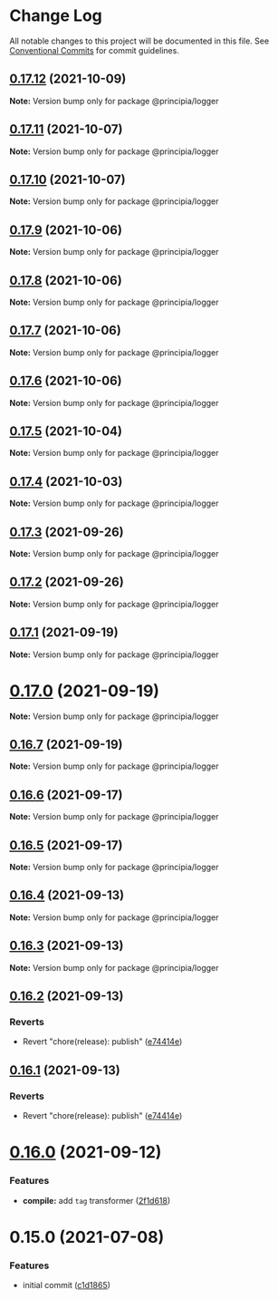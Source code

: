 # Change Log

All notable changes to this project will be documented in this file.
See [Conventional Commits](https://conventionalcommits.org) for commit guidelines.

## [0.17.12](https://github.com/0x706b/principia.ts/compare/@principia/logger@0.17.11...@principia/logger@0.17.12) (2021-10-09)

**Note:** Version bump only for package @principia/logger





## [0.17.11](https://github.com/0x706b/principia.ts/compare/@principia/logger@0.17.10...@principia/logger@0.17.11) (2021-10-07)

**Note:** Version bump only for package @principia/logger





## [0.17.10](https://github.com/0x706b/principia.ts/compare/@principia/logger@0.17.9...@principia/logger@0.17.10) (2021-10-07)

**Note:** Version bump only for package @principia/logger





## [0.17.9](https://github.com/0x706b/principia.ts/compare/@principia/logger@0.17.8...@principia/logger@0.17.9) (2021-10-06)

**Note:** Version bump only for package @principia/logger





## [0.17.8](https://github.com/0x706b/principia.ts/compare/@principia/logger@0.17.7...@principia/logger@0.17.8) (2021-10-06)

**Note:** Version bump only for package @principia/logger





## [0.17.7](https://github.com/0x706b/principia.ts/compare/@principia/logger@0.17.6...@principia/logger@0.17.7) (2021-10-06)

**Note:** Version bump only for package @principia/logger





## [0.17.6](https://github.com/0x706b/principia.ts/compare/@principia/logger@0.17.5...@principia/logger@0.17.6) (2021-10-06)

**Note:** Version bump only for package @principia/logger





## [0.17.5](https://github.com/0x706b/principia.ts/compare/@principia/logger@0.17.4...@principia/logger@0.17.5) (2021-10-04)

**Note:** Version bump only for package @principia/logger





## [0.17.4](https://github.com/0x706b/principia.ts/compare/@principia/logger@0.17.3...@principia/logger@0.17.4) (2021-10-03)

**Note:** Version bump only for package @principia/logger





## [0.17.3](https://github.com/0x706b/principia.ts/compare/@principia/logger@0.17.2...@principia/logger@0.17.3) (2021-09-26)

**Note:** Version bump only for package @principia/logger





## [0.17.2](https://github.com/0x706b/principia.ts/compare/@principia/logger@0.17.1...@principia/logger@0.17.2) (2021-09-26)

**Note:** Version bump only for package @principia/logger





## [0.17.1](https://github.com/0x706b/principia.ts/compare/@principia/logger@0.17.0...@principia/logger@0.17.1) (2021-09-19)

**Note:** Version bump only for package @principia/logger





# [0.17.0](https://github.com/0x706b/principia.ts/compare/@principia/logger@0.16.7...@principia/logger@0.17.0) (2021-09-19)

**Note:** Version bump only for package @principia/logger





## [0.16.7](https://github.com/0x706b/principia.ts/compare/@principia/logger@0.16.6...@principia/logger@0.16.7) (2021-09-19)

**Note:** Version bump only for package @principia/logger





## [0.16.6](https://github.com/0x706b/principia.ts/compare/@principia/logger@0.16.5...@principia/logger@0.16.6) (2021-09-17)

**Note:** Version bump only for package @principia/logger





## [0.16.5](https://github.com/0x706b/principia.ts/compare/@principia/logger@0.16.4...@principia/logger@0.16.5) (2021-09-17)

**Note:** Version bump only for package @principia/logger





## [0.16.4](https://github.com/0x706b/principia.ts/compare/@principia/logger@0.16.3...@principia/logger@0.16.4) (2021-09-13)

**Note:** Version bump only for package @principia/logger





## [0.16.3](https://github.com/0x706b/principia.ts/compare/@principia/logger@0.16.2...@principia/logger@0.16.3) (2021-09-13)

**Note:** Version bump only for package @principia/logger





## [0.16.2](https://github.com/0x706b/principia.ts/compare/@principia/logger@0.16.1...@principia/logger@0.16.2) (2021-09-13)


### Reverts

* Revert "chore(release): publish" ([e74414e](https://github.com/0x706b/principia.ts/commit/e74414effa51392092770ecd542b55608dbb1201))





## [0.16.1](https://github.com/0x706b/principia.ts/compare/@principia/logger@0.16.1...@principia/logger@0.16.1) (2021-09-13)


### Reverts

* Revert "chore(release): publish" ([e74414e](https://github.com/0x706b/principia.ts/commit/e74414effa51392092770ecd542b55608dbb1201))





# [0.16.0](https://github.com/0x706b/principia.ts/compare/@principia/logger@0.15.0...@principia/logger@0.16.0) (2021-09-12)


### Features

* **compile:** add `tag` transformer ([2f1d618](https://github.com/0x706b/principia.ts/commit/2f1d6186a69804b169d7dc2eb96346d612fd3582))





# 0.15.0 (2021-07-08)


### Features

* initial commit ([c1d1865](https://github.com/0x706b/principia.ts/commit/c1d1865d93b8c7762c4cdfa912360f467c0bae02))
